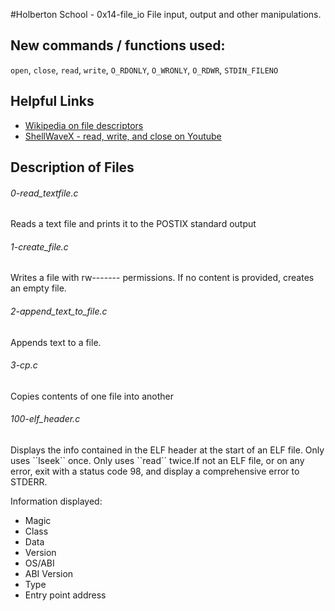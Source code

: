 #Holberton School - 0x14-file_io
File input, output and other manipulations.
## New commands / functions used:
``open``, ``close``, ``read``, ``write``, ``O_RDONLY``, ``O_WRONLY``, ``O_RDWR``, ``STDIN_FILENO`` 
## Helpful Links
* [Wikipedia on file descriptors](https://en.wikipedia.org/wiki/File_descriptor)
* [ShellWaveX - read, write, and close on Youtube](https://www.youtube.com/watch?v=dP3N8g7h8gY)

## Description of Files
<h6>0-read_textfile.c</h6>
Reads a text file and prints it to the POSTIX standard output
<h6>1-create_file.c</h6>
Writes a file with rw------- permissions. If no content is provided, creates an empty file.
<h6>2-append_text_to_file.c</h6>
Appends text to a file.
<h6>3-cp.c</h6>
Copies contents of one file into another
<h6>100-elf_header.c</h6>
Displays the info contained in the ELF header at the start of an ELF file. Only uses ``lseek`` once. Only uses ``read`` twice.If not an ELF file, or on any error, exit with a status code 98, and display a comprehensive error to STDERR.

Information displayed: 
* Magic
* Class
* Data
* Version
* OS/ABI
* ABI Version
* Type
* Entry point address
